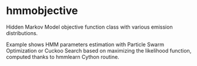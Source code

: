 # hmmobjective
Hidden Markov Model objective function class with various emission distributions.


Example shows HMM parameters estimation with Particle Swarm Optimization or Cuckoo Search based on maximizing the likelihood function,
computed thanks to hmmlearn Cython routine.
